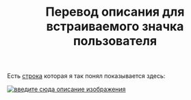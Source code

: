 ﻿---
title: "Перевод описания для встраиваемого значка пользователя"
se.owner.user_id: 238742
se.owner.display_name: "Andrew"
se.owner.link: "https://ru.meta.stackoverflow.com/users/238742/andrew"
se.link: "https://ru.meta.stackoverflow.com/questions/11703/%d0%9f%d0%b5%d1%80%d0%b5%d0%b2%d0%be%d0%b4-%d0%be%d0%bf%d0%b8%d1%81%d0%b0%d0%bd%d0%b8%d1%8f-%d0%b4%d0%bb%d1%8f-%d0%b2%d1%81%d1%82%d1%80%d0%b0%d0%b8%d0%b2%d0%b0%d0%b5%d0%bc%d0%be%d0%b3%d0%be-%d0%b7%d0%bd%d0%b0%d1%87%d0%ba%d0%b0-%d0%bf%d0%be%d0%bb%d1%8c%d0%b7%d0%be%d0%b2%d0%b0%d1%82%d0%b5%d0%bb%d1%8f"
se.question_id: 11703
se.post_type: question
---
<p>Есть <a href="https://ru.traducir.win/strings/16831" rel="nofollow noreferrer">строка</a> которая я так понял показывается здесь:</p>
<p><a href="https://i.stack.imgur.com/CGGHa.png" rel="nofollow noreferrer"><img src="https://i.stack.imgur.com/CGGHa.png" alt="введите сюда описание изображения" /></a></p>
